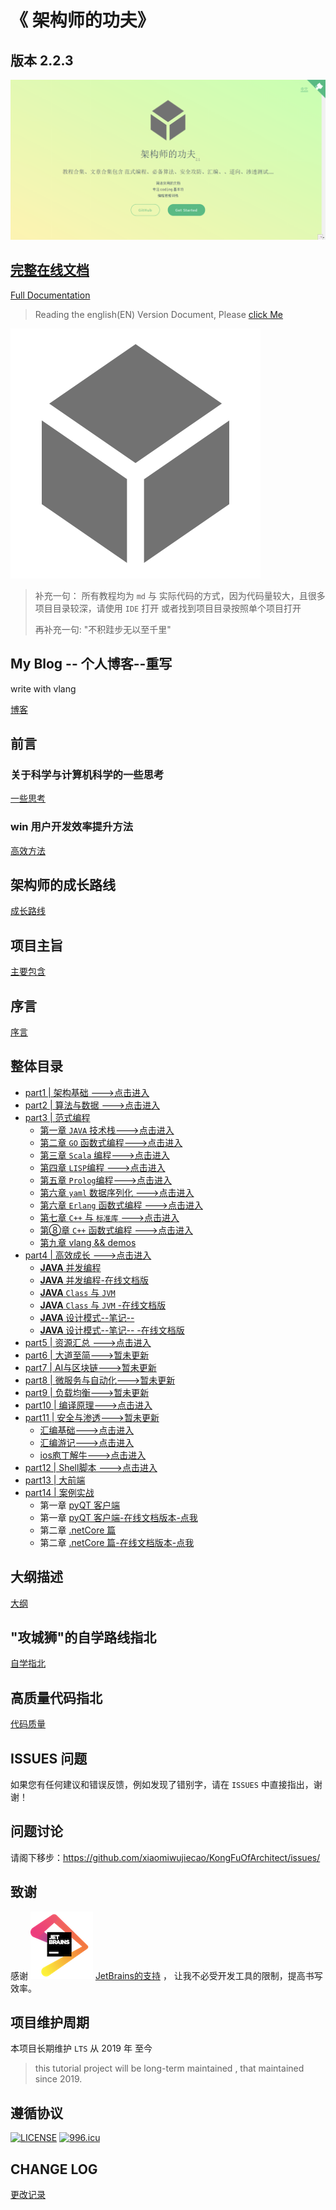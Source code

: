 # 《 架构师的功夫》

## 版本 2.2.3

![2.1-snap](img/snap.png)

## [完整在线文档](https://xiaomiwujiecao.github.io/KongFuOfArchitect/)

[Full Documentation](https://xiaomiwujiecao.github.io/KongFuOfArchitect/)

>  Reading the english(EN) Version Document, Please [click Me](/README-en.md)

![架构师的功夫](/img/icon.svg)

> 补充一句： 所有教程均为 `md` 与 实际代码的方式，因为代码量较大，且很多项目目录较深，请使用 `IDE` 打开 或者找到项目目录按照单个项目打开
> 
> 再补充一句: "不积跬步无以至千里"
>

## My Blog -- 个人博客--重写
write with vlang

[博客](https://nodejs7.com/)


## 前言

### 关于科学与计算机科学的一些思考

[一些思考](/thought.md)

### win 用户开发效率提升方法

[高效方法](/effective.md)

## 架构师的成长路线

[成长路线](/path.md)

## 项目主旨

[主要包含](/major.md)

## 序言

[序言](/sequence.md)

## 整体目录

- [part1 | 架构基础 --->点击进入](/part1/README.md)
- [part2 | 算法与数据 --->点击进入](/part2/README.md)
- [part3 | 范式编程](/part3/README.md)
  - [第一章 `JAVA` 技术栈--->点击进入](/part3/java/README.md)
  - [第二章 `GO` 函数式编程--->点击进入](/part3/go/README.md)
  - [第三章 `Scala` 编程--->点击进入](/part3/scala/README.md)
  - [第四章 `LISP`编程 --->点击进入](/part3/lisp/README.md)
  - [第五章 `Prolog`编程--->点击进入 ](/part3/prolog/README.md)
  - [第六章 `yaml` 数据序列化 --->点击进入 ](/part3/yaml/README.md)
  - [第六章 `Erlang` 函数式编程 --->点击进入 ](/part3/erlang/README.md)
  - [第七章 `C++` 与 `标准库` --->点击进入 ](/part3/c++_stl/README.md)
  - [第⑧章 `C++` 函数式编程 --->点击进入 ](/part3/functionalProgramming/README.md)
  - [第九章 vlang && demos](/part3/vlang_demos/README.md)
- [part4 | 高效成长 --->点击进入](/part4/README.md)
    - [**JAVA** 并发编程](/part4/java_concurrency/README.md)
    - [**JAVA** 并发编程-在线文档版](/part4/java_concurrency/README.md)
    - [**JAVA** `Class` 与 `JVM`](/part4/java_class_jvm/README.md)
    - [**JAVA** `Class` 与 `JVM` -在线文档版](/part4/java_class_jvm/README.md)
    - [**JAVA** 设计模式--笔记-- ](/part4/java_designPattern/README.md)
    - [**JAVA** 设计模式--笔记-- -在线文档版](/part4/java_designPattern/README.md)
- [part5 | 资源汇总 --->点击进入](/part5/README.md)
- [part6 | 大道至简--->暂未更新](/part6/README.md)
- [part7 | AI与区块链--->暂未更新](/part7/README.md)
- [part8 | 微服务与自动化--->暂未更新](/part8/README.md)
- [part9 | 负载均衡--->暂未更新](/part9/README.md)
- [part10 | 编译原理--->点击进入](part10/README.md)
- [part11 | 安全与渗透--->暂未更新](part11/README.md)
    - [汇编基础--->点击进入](https://github.com/xiaomiwujiecao/GAB)
    - [汇编游记--->点击进入](part11/assembly/README.md)
    - [ios庖丁解牛--->点击进入](https://github.com/xiaomiwujiecao/iosKnife)
- [part12 | Shell脚本 --->点击进入](https://github.com/xiaomiwujiecao/cleverShell)
- [part13 | 大前端](/part13/README.md)
- [part14 | 案例实战](/part14/README.md)
    - 第一章 [pyQT 客户端](/part14/pyqt5/README.md)
    - 第一章 [pyQT 客户端-在线文档版本-点我](/part14/pyqt5/README.md)
    - 第二章 [.netCore 篇](/part14/dotNetCore/README.md)
    - 第二章 [.netCore 篇-在线文档版本-点我](/part14/dotNetCore/README.md)
## 大纲描述

[大纲](/framework.md)

## "攻城狮"的自学路线指北
 
[自学指北](/self_charge.md)


## 高质量代码指北

[代码质量](/high_quality_code.md)
    

## ISSUES 问题

 如果您有任何建议和错误反馈，例如发现了错别字，请在 `ISSUES` 中直接指出，谢谢！

## 问题讨论 

请阁下移步：https://github.com/xiaomiwujiecao/KongFuOfArchitect/issues/




## 致谢

感谢 ![](img/jetbrains11.png)  [JetBrains的支持](https://www.jetbrains.com/?from=KongFuOfArchitect) ， 让我不必受开发工具的限制，提高书写效率。

## 项目维护周期

本项目长期维护 `LTS` 从 2019 年 至今
> this tutorial project will be long-term maintained , that maintained since 2019.


## 遵循协议

[![LICENSE](https://img.shields.io/badge/license-Anti%20996-blue.svg)](https://github.com/996icu/996.ICU/blob/master/LICENSE)
[![996.icu](https://img.shields.io/badge/link-996.icu-red.svg)](https://996.icu)

## CHANGE LOG

[更改记录](change_log.md)


